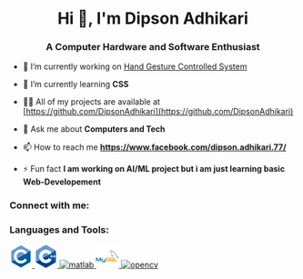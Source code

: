 <h1 align="center">Hi 👋, I'm Dipson Adhikari</h1>
<h3 align="center">A Computer Hardware and Software Enthusiast</h3>

- 🔭 I’m currently working on [Hand Gesture Controlled System](https://github.com/DipsonAdhikari/Gestureflow_webapp)

- 🌱 I’m currently learning **CSS**

- 👨‍💻 All of my projects are available at [https://github.com/DipsonAdhikari](https://github.com/DipsonAdhikari)

- 💬 Ask me about **Computers and Tech**

- 📫 How to reach me **https://www.facebook.com/dipson.adhikari.77/**

- ⚡ Fun fact **I am working on AI/ML project but i am just learning basic Web-Developement**

<h3 align="left">Connect with me:</h3>
<p align="left">
</p>

<h3 align="left">Languages and Tools:</h3>
<p align="left"> <a href="https://www.cprogramming.com/" target="_blank" rel="noreferrer"> <img src="https://raw.githubusercontent.com/devicons/devicon/master/icons/c/c-original.svg" alt="c" width="40" height="40"/> </a> <a href="https://www.w3schools.com/cpp/" target="_blank" rel="noreferrer"> <img src="https://raw.githubusercontent.com/devicons/devicon/master/icons/cplusplus/cplusplus-original.svg" alt="cplusplus" width="40" height="40"/> </a> <a href="https://www.mathworks.com/" target="_blank" rel="noreferrer"> <img src="https://upload.wikimedia.org/wikipedia/commons/2/21/Matlab_Logo.png" alt="matlab" width="40" height="40"/> </a> <a href="https://www.mysql.com/" target="_blank" rel="noreferrer"> <img src="https://raw.githubusercontent.com/devicons/devicon/master/icons/mysql/mysql-original-wordmark.svg" alt="mysql" width="40" height="40"/> </a> <a href="https://opencv.org/" target="_blank" rel="noreferrer"> <img src="https://www.vectorlogo.zone/logos/opencv/opencv-icon.svg" alt="opencv" width="40" height="40"/> </a> </p>
